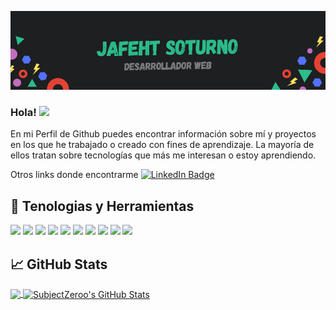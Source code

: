 <!-- [![Banner](banner_readme.png)](https://jasor.dev) -->
![Banner](banner_readme.png)
### Hola! <img src="https://raw.githubusercontent.com/MartinHeinz/MartinHeinz/master/wave.gif" width="20px">

En mi Perfil de Github puedes encontrar información sobre mí y proyectos en los que he trabajado o creado con fines de aprendizaje. La mayoría de ellos tratan sobre tecnologías que más me interesan o estoy aprendiendo.

Otros links donde encontrarme [![LinkedIn Badge](https://img.shields.io/badge/LinkedIn-Profile-informational?style=flat&logo=linkedin&logoColor=white&color=0D76A8)](https://www.linkedin.com/in/jsoturno/)

<!-- [![CodePen Badge](https://img.shields.io/badge/CodePen-Profile-informational?style=flat&logo=codepen&logoColor=white&color=black)](https://codepen.io/) -->

## 🔧 Tenologias y Herramientas

![](https://img.shields.io/badge/Code-PHP-informational?style=flat&logo=PHP&logoColor=white&color=4AB197)
![](https://img.shields.io/badge/Code-JavaScript-informational?style=flat&logo=JavaScript&logoColor=white&color=4AB197)
![](https://img.shields.io/badge/Code-Laravel-informational?style=flat&logo=laravel&logoColor=white&color=4AB197)
![](https://img.shields.io/badge/Code-Vuejs-informational?style=flat&logo=Vue.js&logoColor=white&color=4AB197)
![](https://img.shields.io/badge/Code-MySQL-informational?style=flat&logo=MySQL&logoColor=white&color=4AB197)
![](https://img.shields.io/badge/Style-CSS3-informational?style=flat&logo=css3&logoColor=white&color=4AB197)
![](https://img.shields.io/badge/Code-HTML5-informational?style=flat&logo=html5&logoColor=white&color=4AB197)
![](https://img.shields.io/badge/Style-Tailwind-informational?style=flat&logo=Tailwind-CSS&logoColor=white&color=4AB197)
![](https://img.shields.io/badge/Style-Bootstrap-informational?style=flat&logo=bootstrap&logoColor=white&color=4AB197)
![](https://img.shields.io/badge/Style-Sass-informational?style=flat&logo=Sass&logoColor=white&color=4AB197)

## &#x1f4c8; GitHub Stats

<a href="https://github.com/SubjectZeroo/SubjectZeroo">
  <img align="center" src="https://github-readme-stats.vercel.app/api/top-langs/?username=SubjectZeroo&hide=java,html,tex&title_color=ffffff&text_color=c9cacc&icon_color=2bbc8a&bg_color=1d1f21&langs_count=3" />
</a>
<a href="https://github.com/SubjectZeroo/SubjectZeroo">
  <img align="center" src="https://github-readme-stats.vercel.app/api?username=SubjectZeroo&show_icons=true&line_height=27&count_private=true&title_color=ffffff&text_color=c9cacc&icon_color=2bbc8a&bg_color=1d1f21" alt="SubjectZeroo's GitHub Stats" />
</a>
